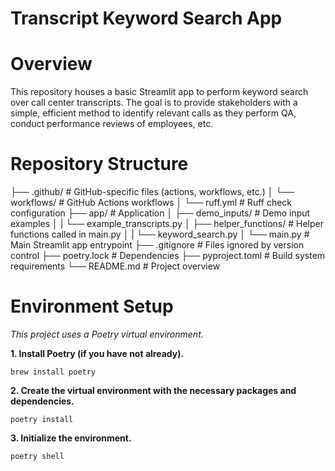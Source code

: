 # Transcript Keyword Search App

# Overview
This repository houses a basic Streamlit app to perform keyword search over call center 
transcripts. The goal is to provide stakeholders with a simple, efficient method to identify 
relevant calls as they perform QA, conduct performance reviews of employees, etc.

# Repository Structure
├── .github/  # GitHub-specific files (actions, workflows, etc.)
│   └── workflows/  # GitHub Actions workflows
│       └── ruff.yml  # Ruff check configuration
├── app/ # Application
│   ├── demo_inputs/ # Demo input examples
│   |   └── example_transcripts.py
│   ├── helper_functions/ # Helper functions called in main.py
│   |   └── keyword_search.py
│   └── main.py  # Main Streamlit app entrypoint
├── .gitignore  # Files ignored by version control
├── poetry.lock  # Dependencies
├── pyproject.toml  # Build system requirements
└── README.md  # Project overview

# Environment Setup
*This project uses a Poetry virtual environment.*

**1. Install Poetry (if you have not already).**
```
brew install poetry
```

**2. Create the virtual environment with the necessary packages and dependencies.**
```
poetry install
```

**3. Initialize the environment.**
```
poetry shell
```